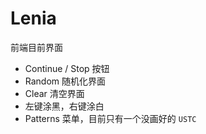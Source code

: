 # Lenia
前端目前界面
* Continue / Stop 按钮
* Random 随机化界面
* Clear 清空界面
* 左键涂黑，右键涂白
* Patterns 菜单，目前只有一个没画好的 ```USTC```

